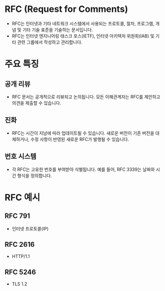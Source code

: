 # RFC (Request for Comments)
* RFC는 인터넷과 기타 네트워크 시스템에서 사용되는 프로토콜, 절차, 프로그램, 개념 및 기타 기술 표준을 기술하는 문서입니다. 
* RFC는 인터넷 엔지니어링 태스크 포스(IETF), 인터넷 아키텍처 위원회(IAB) 및 기타 관련 그룹에서 작성하고 관리합니다.

# 주요 특징
## 공개 리뷰
* RFC 문서는 공개적으로 리뷰되고 논의됩니다. 모든 이해관계자는 RFC를 제안하고 의견을 제출할 수 있습니다.

## 진화
* RFC는 시간이 지남에 따라 업데이트될 수 있습니다. 새로운 버전이 기존 버전을 대체하거나, 수정 사항이 반영된 새로운 RFC가 발행될 수 있습니다.

## 번호 시스템
* 각 RFC는 고유한 번호를 부여받아 식별됩니다. 예를 들어, RFC 3339는 날짜와 시간 형식을 정의합니다.

# RFC 예시
## RFC 791
* 인터넷 프로토콜(IP)

## RFC 2616
* HTTP/1.1

## RFC 5246
* TLS 1.2